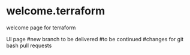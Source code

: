 # welcome.terraform
welcome page for terraform

UI page
#new branch to be delivered
#to be continued
#changes for git bash pull requests

